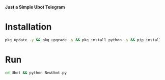 <b>Just a Simple Ubot Telegram</b>
# Installation
```sh
pkg update -y && pkg upgrade -y && pkg install python -y && pip install telethon
```

# Run
```sh
cd Ubot && python NewUbot.py
```
